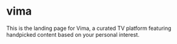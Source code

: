 # vima

This is the landing page for Vima, a curated TV platform featuring handpicked content based on your personal interest.
